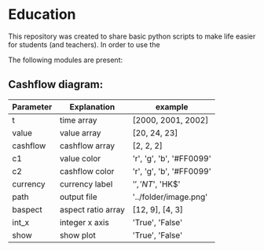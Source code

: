 # Education
This repository was created to share basic python scripts to make life easier for students (and teachers). In order to use the 

The following modules are present:

## Cashflow diagram:

Parameter | Explanation | example
--- | --- |---
|t					| time array						|[2000, 2001, 2002]|
|value 		| value array						| [20, 24, 23]|
|cashflow 	| cashflow array 				| [2, 2, 2]|
|c1				| value color 			 		| 'r', 'g', 'b', '#FF0099'|
|c2				| cashflow color 		 		| 'r', 'g', 'b', '#FF0099'|
|currency	| currency label				| '$', 'NT$', 'HK$'|
|path			| output file						| '../folder/image.png'|	
|baspect 	| aspect ratio array		| [12, 9], [4, 3] |
|int_x			| integer x axis				| 'True', 'False'|
|show			| show plot 						| 'True', 'False'|
